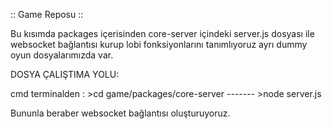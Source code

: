 :: Game Reposu ::

Bu kısımda packages içerisinden core-server içindeki server.js dosyası ile websocket bağlantısı kurup lobi fonksiyonlarını tanımlıyoruz ayrı dummy oyun dosyalarımızda var.

DOSYA ÇALIŞTIMA YOLU:

cmd terminalden : >cd game/packages/core-server ------- >node server.js 

Bununla beraber websocket bağlantısı oluşturuyoruz.
